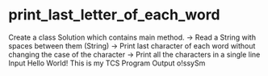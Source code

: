 # print_last_letter_of_each_word
Create a class Solution which contains main method. -> Read a String with spaces between them (String) -> Print last character of each word without changing the case of the character -> Print all the characters in a single line  Input Hello World! This is my TCS Program Output o!ssySm
